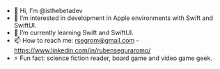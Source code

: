 - 👋 Hi, I’m @isthebetadev
- 👀 I’m interested in development in Apple environments with Swift and SwiftUI.
- 🌱 I’m currently learning Swift and SwiftUI.
- 📫 How to reach me: rsegrom@gmail.com - https://www.linkedin.com/in/rubenseguraromo/
- ⚡ Fun fact: science fiction reader, board game and video game geek.

<!---
isthebetadev/isthebetadev is a ✨ special ✨ repository because its `README.md` (this file) appears on your GitHub profile.
You can click the Preview link to take a look at your changes.
--->
